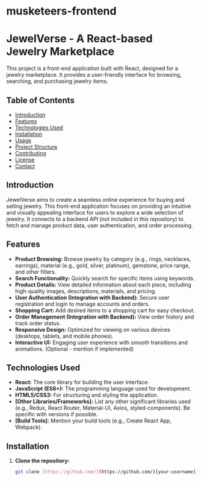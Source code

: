 # musketeers-frontend

# JewelVerse - A React-based Jewelry Marketplace

This project is a front-end application built with React, designed for a jewelry marketplace.  It provides a user-friendly interface for browsing, searching, and purchasing jewelry items.

## Table of Contents

- [Introduction](#introduction)
- [Features](#features)
- [Technologies Used](#technologies-used)
- [Installation](#installation)
- [Usage](#usage)
- [Project Structure](#project-structure)
- [Contributing](#contributing)
- [License](#license)
- [Contact](#contact)

## Introduction

JewelVerse aims to create a seamless online experience for buying and selling jewelry.  This front-end application focuses on providing an intuitive and visually appealing interface for users to explore a wide selection of jewelry.  It connects to a backend API (not included in this repository) to fetch and manage product data, user authentication, and order processing.

## Features

* **Product Browsing:** Browse jewelry by category (e.g., rings, necklaces, earrings), material (e.g., gold, silver, platinum), gemstone, price range, and other filters.
* **Search Functionality:**  Quickly search for specific items using keywords.
* **Product Details:** View detailed information about each piece, including high-quality images, descriptions, materials, and pricing.
* **User Authentication (Integration with Backend):** Secure user registration and login to manage accounts and orders.
* **Shopping Cart:** Add desired items to a shopping cart for easy checkout.
* **Order Management (Integration with Backend):** View order history and track order status.
* **Responsive Design:**  Optimized for viewing on various devices (desktops, tablets, and mobile phones).
* **Interactive UI:**  Engaging user experience with smooth transitions and animations.  (Optional - mention if implemented)

## Technologies Used

* **React:**  The core library for building the user interface.
* **JavaScript (ES6+):**  The programming language used for development.
* **HTML5/CSS3:**  For structuring and styling the application.
* **[Other Libraries/Frameworks]:** List any other significant libraries used (e.g., Redux, React Router, Material-UI, Axios, styled-components).  Be specific with versions if possible.
* **[Build Tools]:**  Mention your build tools (e.g., Create React App, Webpack).

## Installation

1. **Clone the repository:**

   ```bash
   git clone [https://github.com/](https://github.com/)[your-username]/JewelVerse.git
